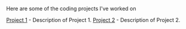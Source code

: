 Here are some of the coding projects I've worked on

[Project 1](project1/) - Description of Project 1.
[Project 2](project2/) - Description of Project 2.

